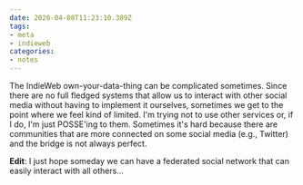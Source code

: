 ```yaml
---
date: 2020-04-08T11:23:10.389Z
tags:
- meta
- indieweb
categories:
- notes
---
```


The IndieWeb own-your-data-thing can be complicated sometimes. Since there are no full fledged systems that allow us to interact with other social media without having to implement it ourselves, sometimes we get to the point where we feel kind of limited. I'm trying not to use other services or, if I do, I'm just POSSE'ing to them. Sometimes it's hard because there are communities that are more connected on some social media (e.g., Twitter) and the bridge is not always perfect.

**Edit**: I just hope someday we can have a federated social network that can easily interact with all others...
